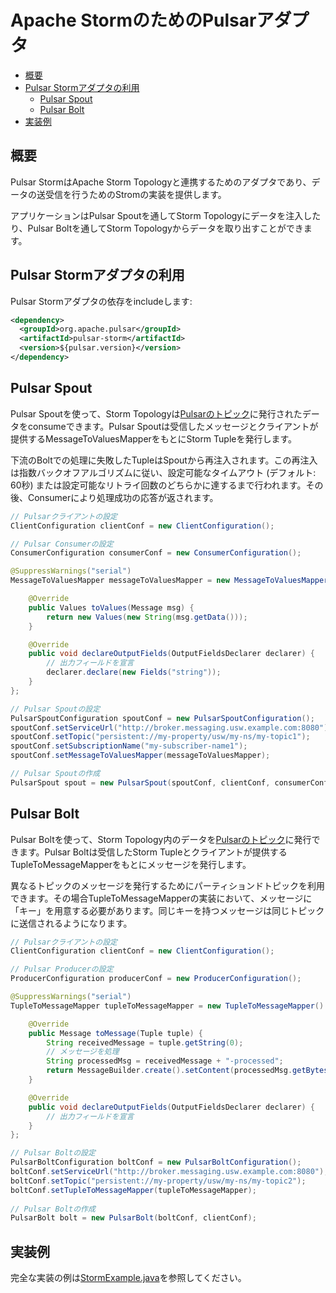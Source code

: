 # Apache StormのためのPulsarアダプタ

<!-- TOC depthFrom:2 depthTo:3 withLinks:1 updateOnSave:1 orderedList:0 -->

- [概要](#概要)
- [Pulsar Stormアダプタの利用](#pulsar-stormアダプタの利用)
	- [Pulsar Spout](#pulsar-spout)
	- [Pulsar Bolt](#pulsar-bolt)
- [実装例](#実装例)

<!-- /TOC -->

## 概要
Pulsar StormはApache Storm Topologyと連携するためのアダプタであり、データの送受信を行うためのStromの実装を提供します。

アプリケーションはPulsar Spoutを通してStorm Topologyにデータを注入したり、Pulsar Boltを通してStorm Topologyからデータを取り出すことができます。

## Pulsar Stormアダプタの利用
Pulsar Stormアダプタの依存をincludeします:

```xml
<dependency>
  <groupId>org.apache.pulsar</groupId>
  <artifactId>pulsar-storm</artifactId>
  <version>${pulsar.version}</version>
</dependency>
```

## Pulsar Spout
Pulsar Spoutを使って、Storm Topologyは[Pulsarのトピック](Architecture.md#トピック)に発行されたデータをconsumeできます。Pulsar Spoutは受信したメッセージとクライアントが提供するMessageToValuesMapperをもとにStorm Tupleを発行します。

下流のBoltでの処理に失敗したTupleはSpoutから再注入されます。この再注入は指数バックオフアルゴリズムに従い、設定可能なタイムアウト (デフォルト: 60秒) または設定可能なリトライ回数のどちらかに達するまで行われます。その後、Consumerにより処理成功の応答が返されます。

```java
// Pulsarクライアントの設定
ClientConfiguration clientConf = new ClientConfiguration();

// Pulsar Consumerの設定
ConsumerConfiguration consumerConf = new ConsumerConfiguration();  

@SuppressWarnings("serial")
MessageToValuesMapper messageToValuesMapper = new MessageToValuesMapper() {

    @Override
    public Values toValues(Message msg) {
        return new Values(new String(msg.getData()));
    }

    @Override
    public void declareOutputFields(OutputFieldsDeclarer declarer) {
        // 出力フィールドを宣言
        declarer.declare(new Fields("string"));
    }
};

// Pulsar Spoutの設定
PulsarSpoutConfiguration spoutConf = new PulsarSpoutConfiguration();
spoutConf.setServiceUrl("http://broker.messaging.usw.example.com:8080");
spoutConf.setTopic("persistent://my-property/usw/my-ns/my-topic1");
spoutConf.setSubscriptionName("my-subscriber-name1");
spoutConf.setMessageToValuesMapper(messageToValuesMapper);

// Pulsar Spoutの作成
PulsarSpout spout = new PulsarSpout(spoutConf, clientConf, consumerConf);
```

## Pulsar Bolt
Pulsar Boltを使って、Storm Topology内のデータを[Pulsarのトピック](Architecture.md#トピック)に発行できます。Pulsar Boltは受信したStorm Tupleとクライアントが提供するTupleToMessageMapperをもとにメッセージを発行します。

異なるトピックのメッセージを発行するためにパーティションドトピックを利用できます。その場合TupleToMessageMapperの実装において、メッセージに「キー」を用意する必要があります。同じキーを持つメッセージは同じトピックに送信されるようになります。

```java
// Pulsarクライアントの設定
ClientConfiguration clientConf = new ClientConfiguration();

// Pulsar Producerの設定  
ProducerConfiguration producerConf = new ProducerConfiguration();

@SuppressWarnings("serial")
TupleToMessageMapper tupleToMessageMapper = new TupleToMessageMapper() {

    @Override
    public Message toMessage(Tuple tuple) {
        String receivedMessage = tuple.getString(0);
        // メッセージを処理
        String processedMsg = receivedMessage + "-processed";
        return MessageBuilder.create().setContent(processedMsg.getBytes()).build();
    }

    @Override
    public void declareOutputFields(OutputFieldsDeclarer declarer) {
        // 出力フィールドを宣言
    }
};

// Pulsar Boltの設定
PulsarBoltConfiguration boltConf = new PulsarBoltConfiguration();
boltConf.setServiceUrl("http://broker.messaging.usw.example.com:8080");
boltConf.setTopic("persistent://my-property/usw/my-ns/my-topic2");
boltConf.setTupleToMessageMapper(tupleToMessageMapper);
        
// Pulsar Boltの作成
PulsarBolt bolt = new PulsarBolt(boltConf, clientConf);
```

## 実装例
完全な実装の例は[StormExample.java](../../../pulsar-storm/src/test/java/org/apache/pulsar/storm/example/StormExample.java)を参照してください。
